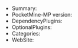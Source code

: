 <?php
  $h = [];
  foreach (["name","description","depend","softdepend","api","website"] as $attr) {
    if (!isset($yaml[$attr])) {
      $h[$attr] = "\n";
      continue;
    }
    if (is_array($yaml[$attr])) {
      $h[$attr] = implode(', ', $yaml[$attr])."\n";
    } else {
      $h[$attr] = $yaml[$attr]."\n";
    }
  }
  foreach (["Categories"] as $attr) {
    $h[$attr] = (isset($meta[$attr]) ? $meta[$attr] : "N/A")."\n";
  }
?>

# <?= $h["name"] ?>

- Summary: <?= $h["description"] ?>
- PocketMine-MP version: <?= $h["api"] ?>
- DependencyPlugins: <?= $h["depend"] ?>
- OptionalPlugins: <?= $h["softdepend"] ?>
- Categories: <?= $h["Categories"] ?>
- WebSite: <?= $h["website"] ?>
